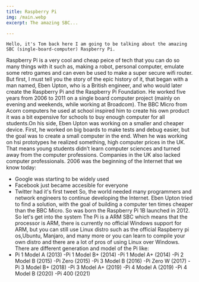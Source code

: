 ```yaml
---
title: Raspberry Pi
img: /main.webp
excerpt: The amazing SBC...

---
```


    Hello, it's Tom back here I am going to be talking about the amazing SBC (single-board-computer) Raspberry Pi.
 Raspberry Pi is a very cool and cheap peice of tech that you can do so many things with it such as, making a 
 robot, personal computer, emulate some retro games and can even be used to make a super secure wifi router. But 
 first, I must tell you the story of the epic history of it, that began with a man named, Eben Upton, who is a 
 British engineer, and who would later create the Raspberry Pi and the Raspberry Pi Foundation. He worked
 five years from 2006 to 2011 on a single board computer project (mainly on evening and weekends, while working
 at Broadcom). The BBC Micro from Acorn computers he used at school inspired him to create his own product it was 
 a bit expensive for schools to buy enough computer for all students.On his side, Eben Upton was working on a 
 smaller and cheaper device. First, he worked on big boards to make tests and debug easier, but the goal was to
 create a small computer in the end. When he was working on hsi prototypes he realized something, high computer
 prices in the UK. That means young students didn’t learn computer sciences and turned away from the computer 
 professions. Companies in the UK also lacked computer professionals. 2006 was the beginning of the Internet 
 that we know today:
 - Google was starting to be widely used 
 - Facebook just became accesible for everyone
 - Twitter had it's first tweet
 So, the world needed many programmers and network engineers to continue developing the Internet.
 Eben Upton tried to find a solution, with the goal of building a computer ten times cheaper than the BBC Micro.
 So was born the Raspberry Pi 1B launched in 2012. So let's get into the system The Pi is a ARM SBC which means 
 that the processor is ARM, there is currently no official Windows support for ARM, but you can still use Linux 
 distro such as the official Raspberry pi os,Ubuntu, Manjaro, and many more or you can learn to compile your own
 distro and there are a lot of pros of using Linux over Windows. There are different generation and model of the
 Pi like:
 - Pi 1 Model A (2013)
 -Pi 1 Model B+ (2014)
 -Pi 1 Model A+ (2014)
 -Pi 2 Model B (2015)
 -Pi Zero (2015)
 -Pi 3 Model B (2016)
 -Pi Zero W (2017)
 -Pi 3 Model B+ (2018)
 -Pi 3 Model A+ (2019)
 -Pi 4 Model A (2019)
 -Pi 4 Model B (2020)
 -Pi 400 (2021)
  
